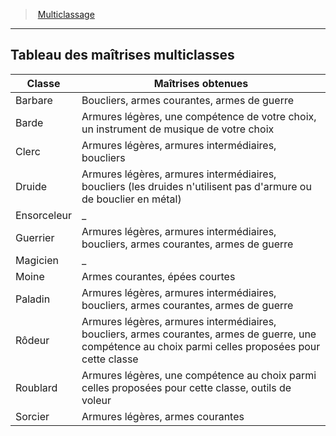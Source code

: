 ﻿---
!GenericItem
Id: multiclassing_hd.md#tableau-des-maîtrises-multiclasses
ParentLink: multiclassing_hd.md#multiclassage
Name: Tableau des maîtrises multiclasses
ParentName: Multiclassage
NameLevel: 2
Attributes: {}
---
> [Multiclassage](hd_multiclassing.md)

---

## Tableau des maîtrises multiclasses

|Classe|Maîtrises obtenues|
|---|---|
|Barbare|Boucliers, armes courantes, armes de guerre|
|Barde|Armures légères, une compétence de votre choix, un instrument de musique de votre choix|
|Clerc|Armures légères, armures intermédiaires, boucliers|
|Druide|Armures légères, armures intermédiaires, boucliers (les druides n'utilisent pas d'armure ou de bouclier en métal)|
|Ensorceleur|_|
|Guerrier|Armures légères, armures intermédiaires, boucliers, armes courantes, armes de guerre|
|Magicien|_|
|Moine|Armes courantes, épées courtes|
|Paladin|Armures légères, armures intermédiaires, boucliers, armes courantes, armes de guerre|
|Rôdeur|Armures légères, armures intermédiaires, boucliers, armes courantes, armes de guerre, une compétence au choix parmi celles proposées pour cette classe|
|Roublard|Armures légères, une compétence au choix parmi celles proposées pour cette classe, outils de voleur|
|Sorcier|Armures légères, armes courantes|

